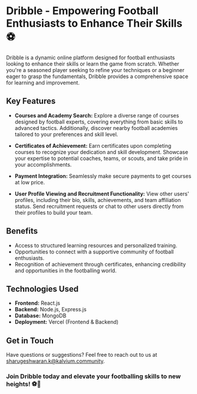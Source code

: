 # Dribble - Empowering Football Enthusiasts to Enhance Their Skills ⚽️


Dribble is a dynamic online platform designed for football enthusiasts looking to enhance their skills or learn the game from scratch. Whether you're a seasoned player seeking to refine your techniques or a beginner eager to grasp the fundamentals, Dribble provides a comprehensive space for learning and improvement.



## Key Features

- **Courses and Academy Search:** Explore a diverse range of courses designed by football experts, covering everything from basic skills to advanced tactics. Additionally, discover nearby football academies tailored to your preferences and skill level.


- **Certificates of Achievement:** Earn certificates upon completing courses to recognize your dedication and skill development. Showcase your expertise to potential coaches, teams, or scouts, and take pride in your accomplishments.

- **Payment Integration:** Seamlessly make secure payments to get courses at low price.


- **User Profile Viewing and Recruitment Functionality:** View other users' profiles, including their bio, skills, achievements, and team affiliation status. Send recruitment requests or chat to other users directly from their profiles to build your team.

## Benefits

- Access to structured learning resources and personalized training.
- Opportunities to connect with a supportive community of football enthusiasts.
- Recognition of achievement through certificates, enhancing credibility and opportunities in the footballing world.

## Technologies Used

- **Frontend:** React.js
- **Backend:** Node.js, Express.js
- **Database:** MongoDB
- **Deployment:** Vercel (Frontend & Backend)

## Get in Touch

Have questions or suggestions? Feel free to reach out to us at [sharugeshwaran.k@kalvium.community](mailto:sharugeshwaran.k@kalvium.community).



### Join Dribble today and elevate your footballing skills to new heights! ⚽️🌟